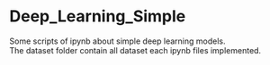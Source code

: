 # Deep_Learning_Simple
Some scripts of ipynb about simple deep learning models.\
The dataset folder contain all dataset each ipynb files implemented.

